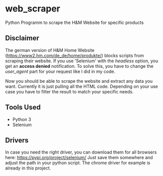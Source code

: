 # web_scraper
Python Programm to scrape the H&amp;M Website for specific products

## Disclaimer
The german version of H&amp;M Home Website (https://www2.hm.com/de_de/home/produkte/) blocks scripts from scraping their website.
If you use 'Selenium' with the *headless* option, you get an **access denied** notification.
To solve this, you have to change the *user_agent* part for your request like I did in my code.

Now you should be able to scrape the website and extract any data you want. Currently it is just pulling all the HTML code. 
Depending on your use case you have to filter the result to match your specific needs.

## Tools Used

- Python 3
- Selenium

## Drivers
In case you need the right driver, you can download them for all browsers here: https://pypi.org/project/selenium/
Just save them somewhere and adjust the path in your python script.
The chrome driver for example is already in this project.

